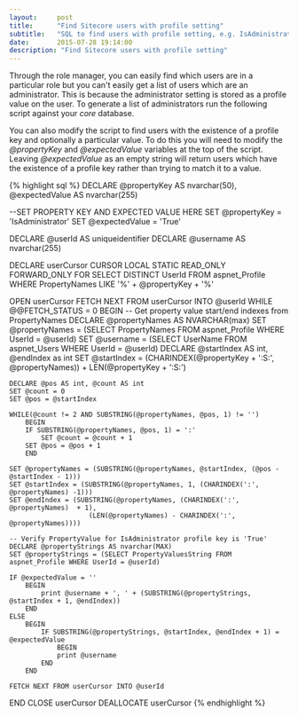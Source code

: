 ```yaml
---
layout:     post
title:      "Find Sitecore users with profile setting"
subtitle:   "SQL to find users with profile setting, e.g. IsAdministrator, FullName"
date:       2015-07-28 19:14:00
description: "Find Sitecore users with profile setting"
---
```


<p>Through the role manager, you can easily find which users are in a particular role but you can't easily
get a list of users which are an administrator. This is because the administrator setting is stored as a
profile value on the user. To generate a list of administrators run the following script against your
<em>core</em> database.</p>

<p>You can also modify the script to find users with the existence of a profile key and optionally a particular 
value. To do this you will need to modify the <em>@propertyKey</em> and <em>@expectedValue</em> variables at 
the top of the script. Leaving <em>@expectedValue</em> as an empty string will return users which have the 
existence of a profile key rather than trying to match it to a value.</p>

{% highlight sql %}
DECLARE @propertyKey AS nvarchar(50), @expectedValue AS nvarchar(255)

--SET PROPERTY KEY AND EXPECTED VALUE HERE
SET @propertyKey = 'IsAdministrator'
SET @expectedValue = 'True'


DECLARE @userId AS uniqueidentifier
DECLARE @username AS nvarchar(255)

DECLARE userCursor CURSOR 
  LOCAL STATIC READ_ONLY FORWARD_ONLY
FOR 
SELECT DISTINCT UserId FROM aspnet_Profile WHERE PropertyNames LIKE '%' + @propertyKey + '%'

OPEN userCursor
FETCH NEXT FROM userCursor INTO @userId
WHILE @@FETCH_STATUS = 0
BEGIN
    -- Get property value start/end indexes from PropertyNames
    DECLARE @propertyNames AS NVARCHAR(max)
    SET @propertyNames = (SELECT PropertyNames FROM aspnet_Profile WHERE UserId = @userId)
    SET @username = (SELECT UserName FROM aspnet_Users WHERE UserId = @userId)
    DECLARE @startIndex AS int, @endIndex as int
    SET @startIndex = (CHARINDEX(@propertyKey + ':S:', @propertyNames)) + LEN(@propertyKey + ':S:')
    
    DECLARE @pos AS int, @count AS int
    SET @count = 0
    SET @pos = @startIndex
    
    WHILE(@count != 2 AND SUBSTRING(@propertyNames, @pos, 1) != '')
		BEGIN
		IF SUBSTRING(@propertyNames, @pos, 1) = ':'
			SET @count = @count + 1
		SET @pos = @pos + 1
		END
    
    SET @propertyNames = (SUBSTRING(@propertyNames, @startIndex, (@pos - @startIndex - 1)))
    SET @startIndex = (SUBSTRING(@propertyNames, 1, (CHARINDEX(':', @propertyNames) -1)))
    SET @endIndex = (SUBSTRING(@propertyNames, (CHARINDEX(':', @propertyNames)  + 1),
                        (LEN(@propertyNames) - CHARINDEX(':', @propertyNames))))
    
    -- Verify PropertyValue for IsAdministrator profile key is 'True'
    DECLARE @propertyStrings AS nvarchar(MAX)
    SET @propertyStrings = (SELECT PropertyValuesString FROM aspnet_Profile WHERE UserId = @userId)
	
	IF @expectedValue = ''
		BEGIN
			print @username + ', ' + (SUBSTRING(@propertyStrings, @startIndex + 1, @endIndex))
		END
	ELSE
		BEGIN
			IF SUBSTRING(@propertyStrings, @startIndex, @endIndex + 1) = @expectedValue
				BEGIN
				print @username   
			END
		END
		
    FETCH NEXT FROM userCursor INTO @userId
END
CLOSE userCursor
DEALLOCATE userCursor
{% endhighlight %}